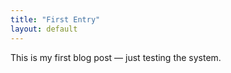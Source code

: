 ```yaml
---
title: "First Entry"
layout: default
---
```


This is my first blog post — just testing the system.
